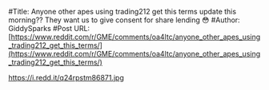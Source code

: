 #Title: Anyone other apes using trading212 get this terms update this morning?? They want us to give consent for share lending 😳
#Author: GiddySparks
#Post URL: [https://www.reddit.com/r/GME/comments/oa4ltc/anyone_other_apes_using_trading212_get_this_terms/](https://www.reddit.com/r/GME/comments/oa4ltc/anyone_other_apes_using_trading212_get_this_terms/)


https://i.redd.it/q24rpstm86871.jpg